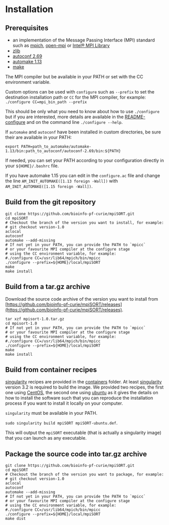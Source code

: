 # Installation

## Prerequisites

* an implementation of the Message Passing Interface (MPI) standard such as [mpich](https://www.mpich.org/), [open-mpi](https://www.open-mpi.org/) or [Intel® MPI Library](https://software.intel.com/en-us/mpi-library)
* [zlib](https://zlib.net/)
* [autoconf 2.69](https://www.gnu.org/software/autoconf/)
* [automake 1.13](https://www.gnu.org/software/automake/)
* [make](https://www.gnu.org/software/make/)

The MPI compiler but be available in your PATH or set with the CC environment variable.

Custom options can be used with `configure` such as `--prefix` to set the destination installation path or `CC` for the MPI compiler, for example:
`./configure CC=mpi_bin_path --prefix`

This should be only what you need to know about how to use `./configure` but if you are interested, more details are available in the [README-configure](README-configure) and on the command line `./configure --help`.

If `automake` and `autoconf` have been installed in custom directories, be sure their are available in your PATH:

`export PATH=path_to_automake/automake-1.13/bin:path_to_autoconf/autoconf-2.69/bin:${PATH}`

If needed, you can set your PATH according to your configuration directly in your `${HOME}/.bashrc` file.

If you have automake 1.15 you can edit in the `configure.ac` file and change the line `AM_INIT_AUTOMAKE([1.13 foreign -Wall])` with `AM_INIT_AUTOMAKE([1.15 foreign -Wall])`.

## Build from the git repository

```
git clone https://github.com/bioinfo-pf-curie/mpiSORT.git
cd mpiSORT
# Checkout the branch of the version you want to install, for example:
# git checkout version-1.0
aclocal
autoconf
automake --add-missing
# If not yet in your PATH, you can provide the PATH to `mpicc`
# or your favourite MPI compiler at the configure stage
# using the CC environment variable, for example:
#./configure CC=/usr/lib64/mpich/bin/mpicc
./configure --prefix=${HOME}/local/mpiSORT
make
make install
```



## Build from a tar.gz archive

Download  the source code archive of the version you want to install from [https://github.com/bioinfo-pf-curie/mpiSORT/releases](https://github.com/bioinfo-pf-curie/mpiSORT/releases).

```
tar xzf mpisort-1.0.tar.gz
cd mpisort-1.0
# If not yet in your PATH, you can provide the PATH to `mpicc`
# or your favourite MPI compiler at the configure stage
# using the CC environment variable, for example:
#./configure CC=/usr/lib64/mpich/bin/mpicc
./configure --prefix=${HOME}/local/mpiSORT
make
make install
```


## Build from container recipes

[singularity](https://sylabs.io/docs/) recipes are provided in the [containers](../containers) folder. At least [singularity](https://sylabs.io/docs/) version 3.2 is required to build the image. We provided two recipes, the first one using [CentOS](https://www.centos.org/), the second one using [ubuntu](https://ubuntu.com/) as it gives the details on how to install the software such that you can reproduce the installation process if you want to install it locally on your computer.


`singularity` must be available in your PATH.

`sudo singularity build mpiSORT mpiSORT-ubuntu.def`.

This will output the `mpiSORT` executable (that is actually a singularity image) that you can launch as any executable.

## Package the source code into tar.gz archive


```
git clone https://github.com/bioinfo-pf-curie/mpiSORT.git
cd mpiSORT
# Checkout the branch of the version you want to package, for example:
# git checkout version-1.0
aclocal
autoconf
automake --add-missing
# If not yet in your PATH, you can provide the PATH to `mpicc`
# or your favourite MPI compiler at the configure stage
# using the CC environment variable, for example:
#./configure CC=/usr/lib64/mpich/bin/mpicc
./configure --prefix=${HOME}/local/mpiSORT
make dist
```
